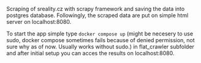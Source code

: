 Scraping of sreality.cz with scrapy framework and saving the data into postgres database. Followingly, the scraped data are put on simple html server on localhost:8080. 


To start the app simple type `docker compose up` (might be necesery to use sudo, docker compose sometimes fails because of denied permission, not sure why as of now. Usually works without sudo.) in flat_crawler subfolder
and after initial setup you can acces the results on localhost:8080.
